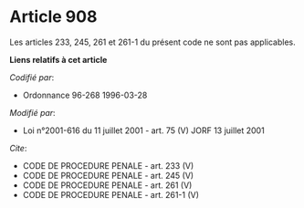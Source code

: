 # Article 908

Les articles 233, 245, 261 et 261-1 du présent code ne sont pas applicables.

**Liens relatifs à cet article**

_Codifié par_:

  - Ordonnance 96-268 1996-03-28

_Modifié par_:

  - Loi n°2001-616 du 11 juillet 2001 - art. 75 (V) JORF 13 juillet 2001

_Cite_:

  - CODE DE PROCEDURE PENALE - art. 233 (V)
  - CODE DE PROCEDURE PENALE - art. 245 (V)
  - CODE DE PROCEDURE PENALE - art. 261 (V)
  - CODE DE PROCEDURE PENALE - art. 261-1 (V)
